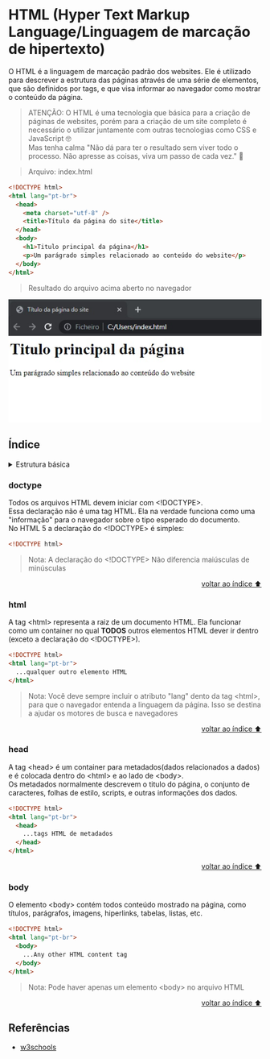 # HTML (Hyper Text Markup Language/Linguagem de marcação de hipertexto)

O HTML é a linguagem de marcação padrão dos websites. Ele é utilizado para descrever a estrutura das páginas através de uma série de elementos, que são definidos por tags, e que visa informar ao navegador como mostrar o conteúdo da página.

> ATENÇÃO: O HTML é uma tecnologia que básica para a criação de páginas de websites, porém para a criação de um site completo é necessário o utilizar juntamente com outras tecnologias como CSS e JavaScript 🤓 \
> Mas tenha calma "Não dá para ter o resultado sem viver todo o processo. Não apresse as coisas, viva um passo de cada vez." 🧘

> Arquivo: index.html

```html
<!DOCTYPE html>
<html lang="pt-br">
  <head>
    <meta charset="utf-8" />
    <title>Título da página do site</title>
  </head>
  <body>
    <h1>Titulo principal da página</h1>
    <p>Um parágrado simples relacionado ao conteúdo do website</p>
  </body>
</html>
```

> Resultado do arquivo acima aberto no navegador

![Resultado do código interpretado pelo navegador](./assets/basic-html-sample-code.jpg)

## Índice

<details>
  <summary>Estrutura básica</summary>

&emsp;&emsp;[doctype](#doctype) \
&emsp;&emsp;[html](#html) \
&emsp;&emsp;[head](#head) \
&emsp;&emsp;[body](#body)

</details>

### doctype

Todos os arquivos HTML devem iniciar com &lt;!DOCTYPE&gt;. \
Essa declaração não é uma tag HTML. Ela na verdade funciona como uma "informação" para o navegador sobre o tipo esperado do documento. \
No HTML 5 a declaração do &lt;!DOCTYPE&gt; é simples:

```html
<!DOCTYPE html>
```

> Nota: A declaração do &lt;!DOCTYPE&gt; Não diferencia maiúsculas de minúsculas

<p align="right"><a href="#índice">voltar ao índice ⬆️ </a></p>

### html

A tag &lt;html&gt; representa a raiz de um documento HTML. Ela funcionar como um container no qual **TODOS** outros elementos HTML dever ir dentro (exceto a declaração do &lt;!DOCTYPE&gt;).

```html
<!DOCTYPE html>
<html lang="pt-br">
  ...qualquer outro elemento HTML
</html>
```

> Nota: Você deve sempre incluir o atributo "lang" dento da tag &lt;html&gt;, para que o navegador entenda a linguagem da página. Isso se destina a ajudar os motores de busca e navegadores

<p align="right"><a href="#índice">voltar ao índice ⬆️ </a></p>

### head

A tag &lt;head&gt; é um container para metadados(dados relacionados a dados) e é colocada dentro do &lt;html&gt; e ao lado de &lt;body&gt;. \
Os metadados normalmente descrevem o titulo do página, o conjunto de caracteres, folhas de estilo, scripts, e outras informações dos dados.

```html
<!DOCTYPE html>
<html lang="pt-br">
  <head>
    ...tags HTML de metadados
  </head>
</html>
```

<p align="right"><a href="#índice">voltar ao índice ⬆️ </a></p>

### body

O elemento &lt;body&gt; contém todos conteúdo mostrado na página, como títulos, parágrafos, imagens, hiperlinks, tabelas, listas, etc.

```html
<!DOCTYPE html>
<html lang="pt-br">
  <body>
    ...Any other HTML content tag
  </body>
</html>
```

> Nota: Pode haver apenas um elemento &lt;body&gt; no arquivo HTML

<p align="right"><a href="#índice">voltar ao índice ⬆️ </a></p>

## Referências

- [w3schools](https://www.w3schools.com/html/default.asp)
